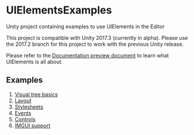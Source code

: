 # UIElementsExamples
Unity project containing examples to use UIElements in the Editor

This project is compatible with Unity 2017.3 (currently in alpha).
Please use the 2017.2 branch for this project to work with the previous Unity release.

Please refer to the [Documentation preview document](
https://docs.google.com/a/unity3d.com/document/d/186aHiyAuYezcXtu3y_xpygjxDf5OAD79VOlH7sEDxNg/edit?usp=sharing
) to learn what UIElements is all about.

## Examples

1. [Visual tree basics](Assets/Editor/E01_VisualTree.cs)
2. [Layout](Assets/Editor/E02_Layout.cs)
3. [Stylesheets](Assets/Editor/E03_StyleSheet.cs)
4. [Events](Assets/Editor/E04_Events.cs)
5. [Controls](Assets/Editor/E05_Controls.cs)
6. [IMGUI support](Assets/Editor/E06_IMGUISupport.cs)
